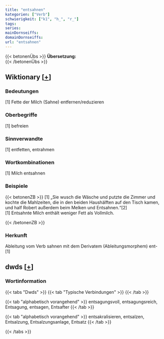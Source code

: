 ```yaml
---
title: "entsahnen"
kategorien: ["Verb"]
schwierigkeit: ["k1", "h_", "r_"]
tags:
series:
mainDornseiffs:
domainDornseiffs:
url: "entsahnen"
---
```


{{< betonenÜbs >}}
**Übersetzung:**  
{{< /betonenÜbs >}}

## Wiktionary [[+](https://de.wiktionary.org/wiki/entsahnen)]

### Bedeutungen
[1] Fette der Milch (Sahne) entfernen/reduzieren  

### Oberbegriffe
[1] befreien  

### Sinnverwandte
[1] entfetten, entrahmen  

### Wortkombinationen
[1] Milch entsahnen  

### Beispiele
{{< betonenZB >}}
[1] „Sie wusch die Wäsche und putzte die Zimmer und kochte die Mahlzeiten, die in den beiden Haushälften auf den Tisch kamen, und half Robert außerdem beim Melken und Entsahnen.“[2]  
[1] Entsahnte Milch enthält weniger Fett als Vollmilch.  

{{< /betonenZB >}}
### Herkunft
Ableitung vom Verb sahnen mit dem Derivatem (Ableitungsmorphem) ent-[1]  



## dwds [[+](https://www.dwds.de/wb/entsahnen)]

### Wortinformation
{{< tabs "Dwds" >}}
{{< tab "Typische Verbindungen" >}}
{{< /tab >}}

{{< tab "alphabetisch vorangehend" >}}
entsagungsvoll, entsagungsreich, Entsagung, entsagen, Entsafter
{{< /tab >}}

{{< tab "alphabetisch vorangehend" >}}
entsakralisieren, entsalzen, Entsalzung, Entsalzungsanlage, Entsatz
{{< /tab >}}

{{< /tabs >}}

